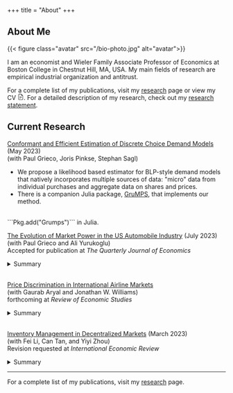 +++
title = "About"
+++

## About Me

{{< figure class="avatar" src="/bio-photo.jpg" alt="avatar">}}

I am an economist and Wieler Family Associate Professor of Economics at Boston College in Chestnut Hill, MA, USA. My main fields of research are empirical industrial organization and antitrust.

For a complete list of my publications, visit my [research](/research) page or view my CV
[<svg xmlns="http://www.w3.org/2000/svg" width="1em" height="1em" fill="currentColor" class="bi bi-file-earmark-text" viewBox="0 0 16 16"><path d="M5.5 7a.5.5 0 0 0 0 1h5a.5.5 0 0 0 0-1h-5zM5 9.5a.5.5 0 0 1 .5-.5h5a.5.5 0 0 1 0 1h-5a.5.5 0 0 1-.5-.5zm0 2a.5.5 0 0 1 .5-.5h2a.5.5 0 0 1 0 1h-2a.5.5 0 0 1-.5-.5z"/><path d="M9.5 0H4a2 2 0 0 0-2 2v12a2 2 0 0 0 2 2h8a2 2 0 0 0 2-2V4.5L9.5 0zm0 1v2A1.5 1.5 0 0 0 11 4.5h2V14a1 1 0 0 1-1 1H4a1 1 0 0 1-1-1V2a1 1 0 0 1 1-1h5.5z"/></svg>](/CharlesMurryCV.pdf). For a detailed description of my research, check out my [research statement](/Murry_ResearchStatement.pdf).


## Current Research

[Conformant and Efficient Estimation of Discrete Choice Demand Models](http://personal.psu.edu/plg15/files/preprint/like-blp.pdf) (May 2023)  
(with Paul Grieco, Joris Pinkse, Stephan Sagl) 
- We propose a likelihood based estimator for BLP-style demand models that natively incorporates multiple sources of data:  "micro" data from individual purchases and aggregate data on shares and prices.  
- There is a companion Julia package, [GruMPS](https://nittanylion.github.io/Grumps.jl/stable/), that implements our method.  
<br>
```Pkg.add("Grumps")``` in Julia.

<br>

[The Evolution of Market Power in the US Automobile Industry](/working_papers/CarMarkupsJuly2023.pdf) (July 2023)    
(with Paul Grieco and Ali Yurukoglu)  
Accepted for publication at *The Quarterly Journal of Economics*
<details>
<summary>Summary</summary>

- We estimate a decrease in markups and a rise in consumer surplus in the US automobile market from 1980--2018. Production efficiencies and rising product quality are the main sources for the increase in consumer surplus, not changes in market concentration or changing preferences. 

</details>

<br>

[Price Discrimination in International Airline Markets](https://arxiv.org/abs/2102.05751)  
(with Gaurab Aryal and Jonathan W. Williams)  
forthcoming at *Review of Economic Studies*  
<details>
<summary>Summary</summary>

- We develop and estimate a model of dynamic pricing and price discrimination of a monopolist airline to quantify how consumers and firms split surplus. 
- Airlines achieve 77% of 1st-best welfare and most of the gap is due to private information by passengers, not airline uncertainty about future arriving passengers. 

</details>

<br>

[Inventory Management in Decentralized Markets](/working_papers/inventory_march2023.pdf) (March 2023)  
(with Fei Li, Can Tan, and Yiyi Zhou)  
Revision requested at *International Economic Review* 
<details>
<summary>Summary</summary>

- We present a model of an intermediary that faces search frictions in both the "retail" and "wholesale" market. In equilibrium, intermediaries hold and manage inventory.  
- We quantify the model and find that incentives for inventory management in the used car market come from search frictions, not inventory holding costs.

</details>


  

<!-- [Price Discrimination and Product Variety: the Case of Implantable Medical Devices](./)
(with Kritika Goel, Michael Grubb, and Julie Mortimer)
- Direct price discrimination promotes efficiencies in manufacturers' product line decisions. Fewer products are introduced when manufacturers can price discriminate.  
- We show this in the context of medical devices, where price discrimination allows smaller hospitals to purchase MRI-compatible heart devices for lower prices.  -->

<!-- [Overcoming the exposure problem: The case of K-12 broadband procurement(./)]
(with Gaurab Aryal, Pallavi Pal, and Arnab Palit) -->



---
For a complete list of my publications, visit my [research](/research) page. 